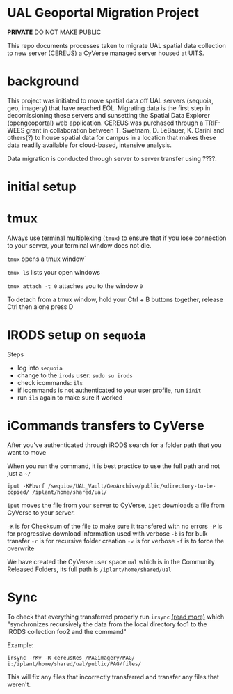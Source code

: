 # UAL Geoportal Migration Project

**PRIVATE** DO NOT MAKE PUBLIC

This repo documents processes taken to migrate UAL spatial data collection to new server (CEREUS) a CyVerse managed server housed at UITS.

# background
This project was initiated to move spatial data off UAL servers (sequoia, geo, imagery) that have reached EOL. Migrating data is the first step in decomissioning these servers and sunsetting the Spatial Data Explorer (opengeoportal) web application. CEREUS was purchased through a TRIF-WEES grant in collaboration between T. Swetnam, D. LeBauer, K. Carini and others(?) to house spatial data for campus in a location that makes these data readily available for cloud-based, intensive analysis. 

Data migration is conducted through server to server transfer using ????. 

# initial setup




# tmux  

Always use terminal multiplexing (`tmux`) to ensure that if you lose connection to your server, your terminal window does not die.

`tmux` opens a tmux window`

`tmux ls` lists your open windows

`tmux attach -t 0` attaches you to the window `0` 

To detach from a tmux window, hold your Ctrl + B buttons together, release Ctrl then alone press D

# IRODS setup on `sequoia`

Steps
* log into `sequoia`
* change to the `irods` user: ```sudo su irods```
* check icommands: ```ils```
* if icommands is not authenticated to your user profile, run ```iinit```
* run ```ils``` again to make sure it worked

# iCommands transfers to CyVerse

After you've authenticated through iRODS search for a folder path that you want to move

When you run the command, it is best practice to use the full path and not just a `~/` 

```iput -KPbvrf /sequioa/UAL_Vault/GeoArchive/public/<directory-to-be-copied/ /iplant/home/shared/ual/```

`iput` moves the file from your server to CyVerse, `iget` downloads a file from CyVerse to your server.

`-K` is for Checksum of the file to make sure it transfered with no errors
`-P` is for progressive download information used with verbose
`-b` is for bulk transfer
`-r` is for recursive folder creation
`-v` is for verbose
`-f` is to force the overwrite

We have created the CyVerse user space `ual` which is in the Community Released Folders, its full path is `/iplant/home/shared/ual` 

# Sync


To check that everything transferred properly run `irsync` [(read more)](https://docs.irods.org/master/icommands/user/#irsync) which "synchronizes recursively the data from the local directory foo1 to the iRODS collection foo2 and the command"

Example:

`irsync -rKv -R cereusRes /PAGimagery/PAG/ i:/iplant/home/shared/ual/public/PAG/files/`

This will fix any files that incorrectly transferred and transfer any files that weren't. 
